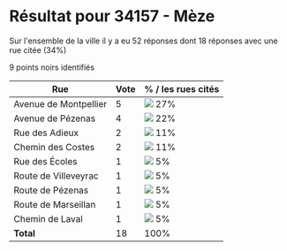 # Résultat pour 34157 - Mèze

Sur l'ensemble de la ville il y a eu 52 réponses dont 18 réponses avec une rue citée (34%)

9 points noirs identifiés

| Rue | Vote | % / les rues cités|
|-----|------|-------------------|
| Avenue de Montpellier | 5 | <img src="../../img/bar_27.gif" />&nbsp;27%|
| Avenue de Pézenas | 4 | <img src="../../img/bar_22.gif" />&nbsp;22%|
| Rue des Adieux | 2 | <img src="../../img/bar_11.gif" />&nbsp;11%|
| Chemin des Costes | 2 | <img src="../../img/bar_11.gif" />&nbsp;11%|
| Rue des Écoles | 1 | <img src="../../img/bar_5.gif" />&nbsp;5%|
| Route de Villeveyrac | 1 | <img src="../../img/bar_5.gif" />&nbsp;5%|
| Route de Pézenas | 1 | <img src="../../img/bar_5.gif" />&nbsp;5%|
| Route de Marseillan | 1 | <img src="../../img/bar_5.gif" />&nbsp;5%|
| Chemin de Laval | 1 | <img src="../../img/bar_5.gif" />&nbsp;5%|
| **Total** | 18 | 100%|
